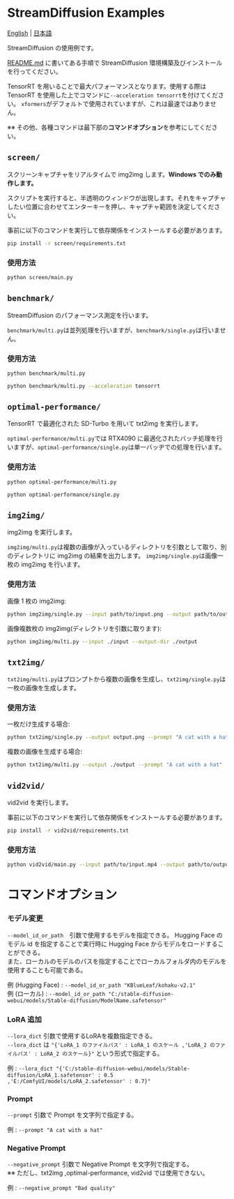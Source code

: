 # StreamDiffusion Examples

[English](./README.md) | [日本語](./README-ja.md)

StreamDiffusion の使用例です。

[README.md](../README.md) に書いてある手順で StreamDiffusion 環境構築及びインストールを行ってください。

TensorRT を用いることで最大パフォーマンスとなります。使用する際は TensorRT を使用した上でコマンドに`--acceleration tensorrt`を付けてください。
`xformers`がデフォルトで使用されていますが、これは最速ではありません。

※※ その他、各種コマンドは最下部の**コマンドオプション**を参考にしてください。

## `screen/`

スクリーンキャプチャをリアルタイムで img2img します。**Windows でのみ動作します。**

スクリプトを実行すると、半透明のウィンドウが出現します。それをキャプチャしたい位置に合わせてエンターキーを押し、キャプチャ範囲を決定してください。

事前に以下のコマンドを実行して依存関係をインストールする必要があります。

```bash
pip install -r screen/requirements.txt
```

### 使用方法

```bash
python screen/main.py
```

## `benchmark/`

StreamDiffusion のパフォーマンス測定を行います。

`benchmark/multi.py`は並列処理を行いますが、`benchmark/single.py`は行いません。

### 使用方法

```bash
python benchmark/multi.py
```

```bash
python benchmark/multi.py --acceleration tensorrt
```

## `optimal-performance/`

TensorRT で最適化された SD-Turbo を用いて txt2img を実行します。

`optimal-performance/multi.py`では RTX4090 に最適化されたバッチ処理を行いますが、`optimal-performance/single.py`は単一バッヂでの処理を行います。

### 使用方法

```bash
python optimal-performance/multi.py
```

```bash
python optimal-performance/single.py
```

## `img2img/`

img2img を実行します。

`img2img/multi.py`は複数の画像が入っているディレクトリを引数として取り、別のディレクトリに img2img の結果を出力します。
`img2img/single.py`は画像一枚の img2img を行います。

### 使用方法

画像 1 枚の img2img:

```bash
python img2img/single.py --input path/to/input.png --output path/to/output.png
```

画像複数枚の img2img(ディレクトリを引数に取ります):

```bash
python img2img/multi.py --input ./input --output-dir ./output
```

## `txt2img/`

`txt2img/multi.py`はプロンプトから複数の画像を生成し、`txt2img/single.py`は一枚の画像を生成します。

### 使用方法

一枚だけ生成する場合:

```bash
python txt2img/single.py --output output.png --prompt "A cat with a hat"
```

複数の画像を生成する場合:

```bash
python txt2img/multi.py --output ./output --prompt "A cat with a hat"
```

## `vid2vid/`

vid2vid を実行します。

事前に以下のコマンドを実行して依存関係をインストールする必要があります。

```bash
pip install -r vid2vid/requirements.txt
```

### 使用方法

```bash
python vid2vid/main.py --input path/to/input.mp4 --output path/to/output.mp4
```

# コマンドオプション
### モデル変更
```--model_id_or_path```　引数で使用するモデルを指定できる。
Hugging Face のモデル id を指定することで実行時に Hugging Face からモデルをロードすることができる。<br>
また、ローカルのモデルのパスを指定することでローカルフォルダ内のモデルを使用することも可能である。


例 (Hugging Face) : ```--model_id_or_path "KBlueLeaf/kohaku-v2.1"```<br>
例 (ローカル) : ```--model_id_or_path "C:/stable-diffusion-webui/models/Stable-diffusion/ModelName.safetensor"```

### LoRA 追加
```--lora_dict``` 引数で使用するLoRAを複数指定できる。<br>
```--lora_dict``` は ```"{'LoRA_1 のファイルパス' : LoRA_1 のスケール ,'LoRA_2 のファイルパス' : LoRA_2 のスケール}"``` という形式で指定する。


例 : 
```--lora_dict "{'C:/stable-diffusion-webui/models/Stable-diffusion/LoRA_1.safetensor' : 0.5 ,'E:/ComfyUI/models/LoRA_2.safetensor' : 0.7}"``` 

### Prompt 
```--prompt``` 引数で Prompt を文字列で指定する。

例 : ```--prompt "A cat with a hat"```

### Negative Prompt

```--negative_prompt``` 引数で Negative Prompt を文字列で指定する。<br>
※※ ただし、txt2img ,optimal-performance, vid2vid では使用できない。


例 : ```--negative_prompt "Bad quality"```